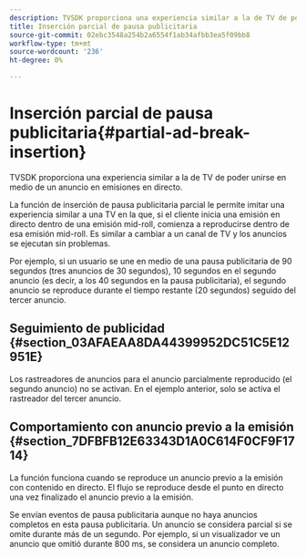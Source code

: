 ```yaml
---
description: TVSDK proporciona una experiencia similar a la de TV de poder unirse en medio de un anuncio en emisiones en directo.
title: Inserción parcial de pausa publicitaria
source-git-commit: 02ebc3548a254b2a6554f1ab34afbb3ea5f09bb8
workflow-type: tm+mt
source-wordcount: '236'
ht-degree: 0%

---
```


# Inserción parcial de pausa publicitaria{#partial-ad-break-insertion}

TVSDK proporciona una experiencia similar a la de TV de poder unirse en medio de un anuncio en emisiones en directo.

La función de inserción de pausa publicitaria parcial le permite imitar una experiencia similar a una TV en la que, si el cliente inicia una emisión en directo dentro de una emisión mid-roll, comienza a reproducirse dentro de esa emisión mid-roll. Es similar a cambiar a un canal de TV y los anuncios se ejecutan sin problemas.

Por ejemplo, si un usuario se une en medio de una pausa publicitaria de 90 segundos (tres anuncios de 30 segundos), 10 segundos en el segundo anuncio (es decir, a los 40 segundos en la pausa publicitaria), el segundo anuncio se reproduce durante el tiempo restante (20 segundos) seguido del tercer anuncio.

## Seguimiento de publicidad {#section_03AFAEAA8DA44399952DC51C5E12951E}

Los rastreadores de anuncios para el anuncio parcialmente reproducido (el segundo anuncio) no se activan. En el ejemplo anterior, solo se activa el rastreador del tercer anuncio.

## Comportamiento con anuncio previo a la emisión {#section_7DFBFB12E63343D1A0C614F0CF9F1714}

La función funciona cuando se reproduce un anuncio previo a la emisión con contenido en directo. El flujo se reproduce desde el punto en directo una vez finalizado el anuncio previo a la emisión.

Se envían eventos de pausa publicitaria aunque no haya anuncios completos en esta pausa publicitaria. Un anuncio se considera parcial si se omite durante más de un segundo. Por ejemplo, si un visualizador ve un anuncio que omitió durante 800 ms, se considera un anuncio completo.
